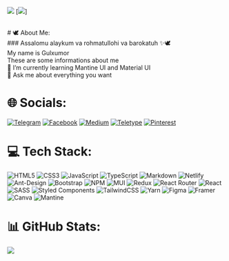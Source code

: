 [![](https://visitcount.itsvg.in/api?id=gulxumor&icon=0&color=0)](https://visitcount.itsvg.in)
[![](https://img.shields.io/github/followers/gulxumor)]

<br/>
# 🕊 About Me: <br>
  ### Assalomu alaykum va rohmatullohi va barokatuh ✨🕊 <br>
   My name is Gulxumor <br>
   These are some informations about me <br>
🌱 I’m currently learning Mantine UI and Material UI<br>💬 Ask me about everything you want

# 🌐 Socials:
[![Telegram](https://img.shields.io/badge/Telegram-%231877F5.svg?logo=Telegram&logoColor=white)](https://t.me/ErkinjonovaGulxumor) [![Facebook](https://img.shields.io/badge/Facebook-%231877F2.svg?logo=Facebook&logoColor=white)](https://facebook.com/https://www.facebook.com/profile.php?id=100092847492429) [![Medium](https://img.shields.io/badge/Medium-12100E?logo=medium&logoColor=white)](https://medium.com/@https://medium.com/@gulxumor) [![Teletype](https://img.shields.io/badge/Teletype-%23E60023.svg?logo=Teletype&logoColor=white)](https://teletype.in/@gulxumor)
[![Pinterest](https://img.shields.io/badge/Pinterest-%23E60023.svg?logo=Pinterest&logoColor=white)](https://pinterest.com/https://www.pinterest.com/erkinjonovagulxumor/) 

# 💻 Tech Stack:
![HTML5](https://img.shields.io/badge/html5-%23E34F26.svg?style=for-the-badge&logo=html5&logoColor=white) ![CSS3](https://img.shields.io/badge/css3-%231572B6.svg?style=for-the-badge&logo=css3&logoColor=white) ![JavaScript](https://img.shields.io/badge/javascript-%23323330.svg?style=for-the-badge&logo=javascript&logoColor=%23F7DF1E) ![TypeScript](https://img.shields.io/badge/typescript-%23007ACC.svg?style=for-the-badge&logo=typescript&logoColor=white) ![Markdown](https://img.shields.io/badge/markdown-%23000000.svg?style=for-the-badge&logo=markdown&logoColor=white) ![Netlify](https://img.shields.io/badge/netlify-%23000000.svg?style=for-the-badge&logo=netlify&logoColor=#00C7B7) ![Ant-Design](https://img.shields.io/badge/-AntDesign-%230170FE?style=for-the-badge&logo=ant-design&logoColor=white) ![Bootstrap](https://img.shields.io/badge/bootstrap-%23563D7C.svg?style=for-the-badge&logo=bootstrap&logoColor=white) ![NPM](https://img.shields.io/badge/NPM-%23000000.svg?style=for-the-badge&logo=npm&logoColor=white) ![MUI](https://img.shields.io/badge/MUI-%230081CB.svg?style=for-the-badge&logo=material-ui&logoColor=white) ![Redux](https://img.shields.io/badge/redux-%23593d88.svg?style=for-the-badge&logo=redux&logoColor=white) ![React Router](https://img.shields.io/badge/React_Router-CA4245?style=for-the-badge&logo=react-router&logoColor=white) ![React](https://img.shields.io/badge/react-%2320232a.svg?style=for-the-badge&logo=react&logoColor=%2361DAFB) ![SASS](https://img.shields.io/badge/SASS-hotpink.svg?style=for-the-badge&logo=SASS&logoColor=white) ![Styled Components](https://img.shields.io/badge/styled--components-DB7093?style=for-the-badge&logo=styled-components&logoColor=white) ![TailwindCSS](https://img.shields.io/badge/tailwindcss-%2338B2AC.svg?style=for-the-badge&logo=tailwind-css&logoColor=white) ![Yarn](https://img.shields.io/badge/yarn-%232C8EBB.svg?style=for-the-badge&logo=yarn&logoColor=white) ![Figma](https://img.shields.io/badge/figma-%23F24E1E.svg?style=for-the-badge&logo=figma&logoColor=white) ![Framer](https://img.shields.io/badge/Framer-black?style=for-the-badge&logo=framer&logoColor=blue) ![Canva](https://img.shields.io/badge/Canva-%2300C4CC.svg?style=for-the-badge&logo=Canva&logoColor=white)
![Mantine](https://img.shields.io/badge/mantine-%231877F2.svg?style=for-the-badge&logo=mantine&logoColor=white)

# 📊 GitHub Stats:
![](https://github-readme-stats.vercel.app/api/top-langs/?username=gulxumor&theme=calm&hide_border=true&include_all_commits=false&count_private=false&layout=compact)
